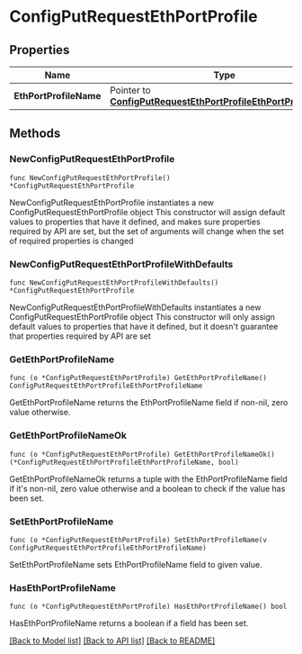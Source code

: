 # ConfigPutRequestEthPortProfile

## Properties

Name | Type | Description | Notes
------------ | ------------- | ------------- | -------------
**EthPortProfileName** | Pointer to [**ConfigPutRequestEthPortProfileEthPortProfileName**](ConfigPutRequestEthPortProfileEthPortProfileName.md) |  | [optional] 

## Methods

### NewConfigPutRequestEthPortProfile

`func NewConfigPutRequestEthPortProfile() *ConfigPutRequestEthPortProfile`

NewConfigPutRequestEthPortProfile instantiates a new ConfigPutRequestEthPortProfile object
This constructor will assign default values to properties that have it defined,
and makes sure properties required by API are set, but the set of arguments
will change when the set of required properties is changed

### NewConfigPutRequestEthPortProfileWithDefaults

`func NewConfigPutRequestEthPortProfileWithDefaults() *ConfigPutRequestEthPortProfile`

NewConfigPutRequestEthPortProfileWithDefaults instantiates a new ConfigPutRequestEthPortProfile object
This constructor will only assign default values to properties that have it defined,
but it doesn't guarantee that properties required by API are set

### GetEthPortProfileName

`func (o *ConfigPutRequestEthPortProfile) GetEthPortProfileName() ConfigPutRequestEthPortProfileEthPortProfileName`

GetEthPortProfileName returns the EthPortProfileName field if non-nil, zero value otherwise.

### GetEthPortProfileNameOk

`func (o *ConfigPutRequestEthPortProfile) GetEthPortProfileNameOk() (*ConfigPutRequestEthPortProfileEthPortProfileName, bool)`

GetEthPortProfileNameOk returns a tuple with the EthPortProfileName field if it's non-nil, zero value otherwise
and a boolean to check if the value has been set.

### SetEthPortProfileName

`func (o *ConfigPutRequestEthPortProfile) SetEthPortProfileName(v ConfigPutRequestEthPortProfileEthPortProfileName)`

SetEthPortProfileName sets EthPortProfileName field to given value.

### HasEthPortProfileName

`func (o *ConfigPutRequestEthPortProfile) HasEthPortProfileName() bool`

HasEthPortProfileName returns a boolean if a field has been set.


[[Back to Model list]](../README.md#documentation-for-models) [[Back to API list]](../README.md#documentation-for-api-endpoints) [[Back to README]](../README.md)


